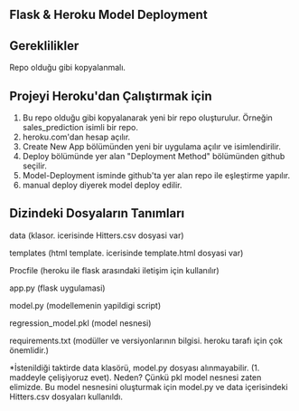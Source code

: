 ## Flask & Heroku Model Deployment

## Gereklilikler

Repo olduğu gibi kopyalanmalı.

## Projeyi Heroku'dan Çalıştırmak için

1. Bu repo olduğu gibi kopyalanarak yeni bir repo oluşturulur. Örneğin sales_prediction isimli bir repo.
2. heroku.com'dan hesap açılır.
3. Create New App bölümünden yeni bir uygulama açılır ve isimlendirilir.
4. Deploy bölümünde yer alan "Deployment Method" bölümünden github seçilir.
5. Model-Deployment isminde github'ta yer alan repo ile eşleştirme yapılır.
6. manual deploy diyerek model deploy edilir.

## Dizindeki Dosyaların Tanımları
data (klasor. icerisinde Hitters.csv dosyasi var)

templates (html template. icerisinde template.html dosyasi var)

Procfile (heroku ile flask arasındaki iletişim için kullanılır)

app.py (flask uygulamasi)

model.py (modellemenin yapildigi script)

regression_model.pkl (model nesnesi)

requirements.txt (modüller ve versiyonlarının bilgisi. heroku tarafı için çok önemlidir.)




*İstenildiği taktirde data klasörü, model.py dosyası alınmayabilir. (1. maddeyle çelişiyoruz evet). Neden? Çünkü pkl model nesnesi zaten elimizde. Bu model nesnesini oluşturmak için model.py ve data içerisindeki Hitters.csv dosyaları kullanıldı.
